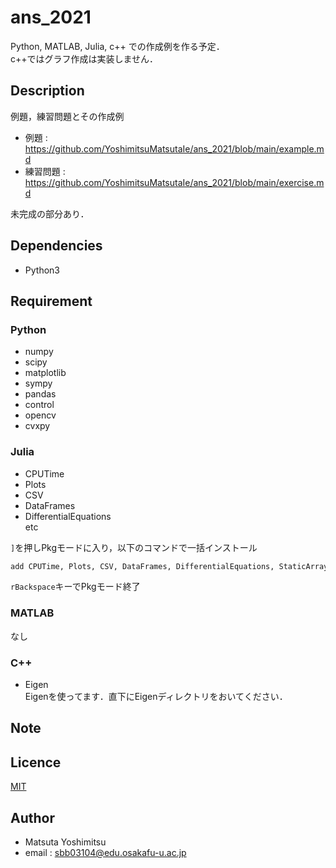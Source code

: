 # ans_2021
Python, MATLAB, Julia, c++ での作成例を作る予定．  
c++ではグラフ作成は実装しません．  


## Description
例題，練習問題とその作成例

* 例題 : <https://github.com/YoshimitsuMatsutaIe/ans_2021/blob/main/example.md>
* 練習問題 : <https://github.com/YoshimitsuMatsutaIe/ans_2021/blob/main/exercise.md>

未完成の部分あり．

## Dependencies

* Python3  

## Requirement

### Python
* numpy
* scipy
* matplotlib
* sympy
* pandas
* control
* opencv
* cvxpy

### Julia
* CPUTime
* Plots
* CSV
* DataFrames
* DifferentialEquations  
etc
  
`]`を押しPkgモードに入り，以下のコマンドで一括インストール
```julia
add CPUTime, Plots, CSV, DataFrames, DifferentialEquations, StaticArrays, ArraysOfArrays, ForwardDiff, YAML, Colors
```
`rBackspace`キーでPkgモード終了

### MATLAB
なし

### C++
* Eigen  
Eigenを使ってます．直下にEigenディレクトリをおいてください．

## Note

## Licence

[MIT](https://github.com/YoshimitsuMatsutaIe/ans_2021/blob/main/LICENSE)

## Author

* Matsuta Yoshimitsu
* email : <sbb03104@edu.osakafu-u.ac.jp>
